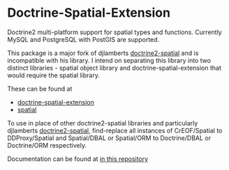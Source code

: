 # Doctrine-Spatial-Extension

Doctrine2 multi-platform support for spatial types and functions. Currently MySQL and PostgreSQL with PostGIS are
supported.

This package is a major fork of djlamberts [doctrine2-spatial](https://github.com/djlambert/doctrine2-spatial) and is
incompatible with his library. I intend on separating this library into two distinct libraries - spatial object
library and doctrine-spatial-extension that would require the spatial library.

These can be found at

 * [doctrine-spatial-extension](https://github.com/ddproxy/doctrine-spatial-extension)
 * [spatial](https://github.com/ddproxy/spatial)
 
To use in place of other doctrine2-spatial libraries and particularly
djlamberts [doctrine2-spatial](https://github.com/djlambert/doctrine2-spatial),
find-replace all instances of CrEOF/Spatial to DDProxy/Spatial and Spatial/DBAL or Spatial/ORM to Doctrine/DBAL or
Doctrine/ORM respectively.

Documentation can be found at [in this repository](https://github.com/ddproxy/doctrine2-spatial/blob/doc/index.md)